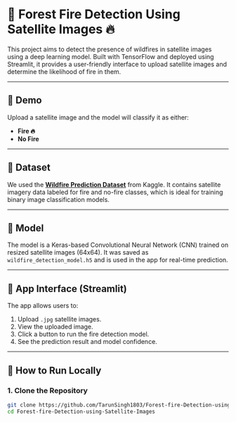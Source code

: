 # 🌲 Forest Fire Detection Using Satellite Images 🔥

This project aims to detect the presence of wildfires in satellite images using a deep learning model. Built with TensorFlow and deployed using Streamlit, it provides a user-friendly interface to upload satellite images and determine the likelihood of fire in them.

---

## 🚀 Demo

Upload a satellite image and the model will classify it as either:

- **Fire 🔥**
- **No Fire**

---

## 📂 Dataset

We used the **[Wildfire Prediction Dataset](https://www.kaggle.com/datasets/abdelghaniaaba/wildfire-prediction-dataset)** from Kaggle. It contains satellite imagery data labeled for fire and no-fire classes, which is ideal for training binary image classification models.

---

## 🧠 Model

The model is a Keras-based Convolutional Neural Network (CNN) trained on resized satellite images (64x64). It was saved as `wildfire_detection_model.h5` and is used in the app for real-time prediction.

---

## 📱 App Interface (Streamlit)

The app allows users to:
1. Upload `.jpg` satellite images.
2. View the uploaded image.
3. Click a button to run the fire detection model.
4. See the prediction result and model confidence.

---

## 🔧 How to Run Locally

### 1. Clone the Repository

```bash
git clone https://github.com/TarunSingh1803/Forest-fire-Detection-using-Satellite-Images.git
cd Forest-fire-Detection-using-Satellite-Images
